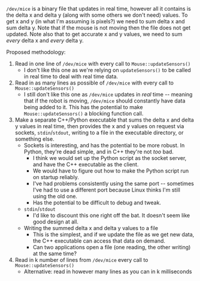 `/dev/mice` is a binary file that updates in real time, however all it contains is the delta x and delta y (along with some others we don't need) values. To get x and y (in what I'm assuming is pixels?) we need to sum delta x and sum delta y. Note that if the mouse is not moving then the file does not get updated. Note also that to get accurate x and y values, we need to sum *every* delta x and *every* delta y.

Proposed methodology:

1. Read in one line of `/dev/mice` with every call to `Mouse::updateSensors()`
	* I don't like this one as we're relying on `updateSensors()` to be called in real time to deal with real time data.
2. Read in as many lines as possible of `/dev/mice` with every call to `Mouse::updateSensors()`
	* I still don't like this one as `/dev/mice` updates in *real* time -- meaning that if the robot is moving, `/dev/mice` should constantly have data being added to it. This has the potential to make `Mouse::updateSensors()` a blocking function call.
3. Make a separate C++/Python executable that sums the delta x and delta y values in real time, then provides the x and y values on request via sockets, `stdin`/`stdout`, writing to a file in the executable directory, or something else.
	* Sockets is interesting, and has the potential to be more robust. In Python, they're dead simple, and in C++ they're not *too* bad.
		* I think we would set up the Python script as the socket server, and have the C++ executable as the client.
		* We would have to figure out how to make the Python script run on startup reliably.
		* I've had problems consistently using the same port -- sometimes I've had to use a different port because Linux thinks I'm still using the old one.
		* Has the potential to be difficult to debug and tweak.
	* `stdin`/`stdout`
		* I'd like to discount this one right off the bat. It doesn't seem like good design at all.
	* Writing the summed delta x and delta y values to a file
		* This is the simplest, and if we update the file as we get new data, the C++ executable can access that data on demand.
		* Can two applications open a file (one reading, the other writing) at the same time?
4. Read in k number of lines from `/dev/mice` every call to `Mouse::updateSensors()`
	* Alternative: read in however many lines as you can in k milliseconds

